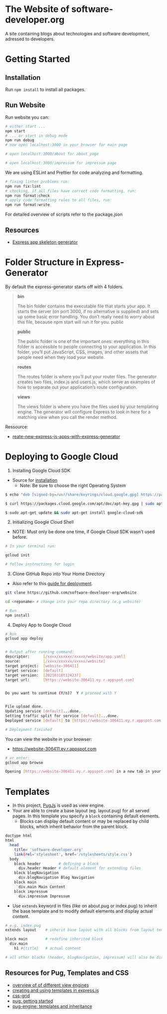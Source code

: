 # The Website of software-developer.org

A site containing blogs about technologies and software development, adressed to developers.

# Getting Started

## Installation

Run `npm install` to install all packages.

## Run Website

Run website you can:

```bash
# either start ...
npm start
# ... or start in debug mode
npm run debug
# now open localhost:3000 in your browser for main page

# open localhost:3000/about for about page

# open localhost:3000/impressum for impressum page
```
We are using ESLint and Prettier for code analyzing and formatting.

```bash
# fixing linter problems run:
npm run fix:lint
# checking, if all files have correct code formatting, run:
npm run format:check
# apply code formatting rules to all files, run:
npm run format:write
```

For detailed overview of scripts refer to the package.json

## Resources

- [Express app skeleton generator](https://expressjs.com/en/starter/generator.html)

# Folder Structure in Express-Generator

By default the express-generator starts off with 4 folders.

> **bin**
>
> The bin folder contains the executable file that starts your app. It starts the server (on port 3000, if no alternative is supplied) and sets up some basic error handling. You don’t really need to worry about this file, because npm start will run it for you.
> public

> **public**
>
> The public folder is one of the important ones: ​everything​ in this folder is accessible to people connecting to your application. In this folder, you’ll put JavaScript, CSS, images, and other assets that people need when they load your website.

> **routes**
>
> The routes folder is where you’ll put your router files. The generator creates two files, index.js and users.js, which serve as examples of how to separate out your application’s route configuration.

> **views**
>
> The views folder is where you have the files used by your templating engine. The generator will configure Express to look in here for a matching view when you call the render method.

Ressource:

- [reate-new-express-js-apps-with-express-generator](https://www.sitepoint.com/create-new-express-js-apps-with-express-generator/)

# Deploying to Google Cloud

1. Installing Google Cloud SDK

- Source for [installation](https://cloud.google.com/sdk/docs/quickstart#deb)
  - Note: Be sure to choose the right Operating System

```bash
$ echo "deb [signed-by=/usr/share/keyrings/cloud.google.gpg] https://packages.cloud.google.com/apt cloud-sdk main" | sudo tee -a /etc/apt/sources.list.d/google-cloud-sdk.list

$ curl https://packages.cloud.google.com/apt/doc/apt-key.gpg | sudo apt-key --keyring /usr/share/keyrings/cloud.google.gpg add -

$ sudo apt-get update && sudo apt-get install google-cloud-sdk
```

2. Initializing Google Cloud Shell

- NOTE: Must only be done one time, if Google Cloud SDK wasn't used before.

```bash
# In your terminal run:

gcloud init

# follow instructions for login
```

3. Clone GitHub Repo into Your Home Directory

- Also refer to this [guide for deployment](https://levelup.gitconnected.com/how-to-deploy-your-node-js-app-with-google-2cd3771d5b21).

```bash
git clone https://github.com/software-developer-org/website

cd <reponame> # change into your repo directory (e.g website)

# Run
npm install
```

4. Deploy App to Google Cloud

```bash
# Run
gcloud app deploy


# Output after running command:
descriptor:      [/xxxx/xxxxxx/xxxxx/website/app.yaml]
source:          [/xxxx/xxxxxx/xxxxx/website]
target project:  [website-306411]
target service:  [default]
target version:  [20210318t124237]
target url:      [https://website-306411.ey.r.appspot.com]


Do you want to continue (Y/n)?  Y # proceed with Y


File upload done.
Updating service [default]...done.
Setting traffic split for service [default]...done.
Deployed service [default] to [https://website-306411.ey.r.appspot.com]

# Deployment finished
```

You can view the website in your browser:

- https://website-306411.ey.r.appspot.com

```bash
# or enter:
gcloud app browse

Opening [https://website-306411.ey.r.appspot.com] in a new tab in your default browser.
```

# Templates

- In this project, [PugJs](https://pugjs.org/api/getting-started.html) is used as view engine.
- Your are able to create a base layout (eg. layout.pug) for all served pages. In this template you specify a `block` containing default elements.
  - Blocks can display default content or may be replaced by child blocks, which inherit behavior from the parent block.

```bash
doctype html
html
  head
    title= 'software-developer.org'
    link(rel='stylesheet', href='/stylesheets/style.css')
  body
    block header        # defining a block
      div.header Header # default element for extending files
    block blogNavigation
      div.blogNavigation Blog Navigation
    block main
      div.main Main Content
    block impressum
      div.impressum Impressum
```

- Use `extends` keyword in files (like on about.pug or index.pug) to inherit the base template and to modify default elements and display actual content.

```bash
# e.g. index.pug
extends layout    # inherit base layout with all blocks from layout template

block main        # redefine inherited block
  div.main
    h1 #{title}   # actual content

# all other blocks (header, blogNavigation, impressum) will also be displayed on the actual page.

```

## Resources for Pug, Templates and CSS

- [overview of of different view engines](https://developer.mozilla.org/en-US/docs/Learn/Server-side/Express_Nodejs/skeleton_website#what_view_engine_should_i_use)
- [creating and using templates in express.js](https://expressjs.com/en/guide/using-template-engines.html)
- [css-grid](https://css-tricks.com/snippets/css/complete-guide-grid/)
- [pug: getting started](https://pugjs.org/api/getting-started.html)
- [pug-engine: templates and inheritance](https://pugjs.org/language/inheritance.html)
